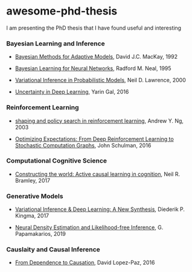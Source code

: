 # awesome-phd-thesis
I am presenting the PhD thesis that I have found useful and interesting

### Bayesian Learning and Inference

- [Bayesian Methods for Adaptive Models](http://www.inference.org.uk/mackay/thesis.pdf), David J.C. MacKay, 1992

- [Bayesian Learning for Neural Networks](http://citeseerx.ist.psu.edu/viewdoc/download?doi=10.1.1.446.9306&rep=rep1&type=pdf), Radford M. Neal, 1995

- [Variational Inference in Probabilistic Models](http://citeseerx.ist.psu.edu/viewdoc/download?doi=10.1.1.67.2348&rep=rep1&type=pdf), Neil D. Lawrence, 2000

- [Uncertainty in Deep Learning](http://mlg.eng.cam.ac.uk/yarin/thesis/thesis.pdf), Yarin Gal, 2016 



### Reinforcement Learning

- [shaping and policy search in reinforcement learning](http://rail.eecs.berkeley.edu/deeprlcourse-fa17/docs/ng-thesis.pdf), Andrew Y. Ng, 2003

- [Optimizing Expectations: From Deep Reinforcement Learning to Stochastic Computation Graphs](http://www2.eecs.berkeley.edu/Pubs/TechRpts/2016/EECS-2016-217.pdf), John Schulman, 2016


### Computational Cognitive Science

- [Constructing the world: Active causal learning in cognition](https://cims.nyu.edu/~bramley/publications/neil_phd_thesis.pdf), Neil R. Bramley, 2017


### Generative Models

- [Variational Inference & Deep Learning: A New Synthesis](https://pure.uva.nl/ws/files/17891313/Thesis.pdf), Diederik P. Kingma, 2017

- [Neural Density Estimation and Likelihood-free Inference](https://arxiv.org/abs/1910.13233), G. Papamakarios, 2019

### Causlaity and Causal Inference

- [From Dependence to Causation](https://arxiv.org/pdf/1607.03300), David Lopez-Paz, 2016
